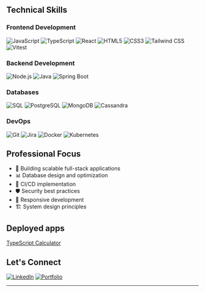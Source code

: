 ## Technical Skills

### Frontend Development
![JavaScript](https://img.shields.io/badge/-JavaScript-F7DF1E?style=badge&logo=javascript&logoColor=black)
![TypeScript](https://img.shields.io/badge/-TypeScript-3178C6?style=badge&logo=typescript&logoColor=white)
![React](https://img.shields.io/badge/-React-61DAFB?style=badge&logo=react&logoColor=black)
![HTML5](https://img.shields.io/badge/-HTML5-E34F26?style=badge&logo=html5&logoColor=white)
![CSS3](https://img.shields.io/badge/-CSS3-1572B6?style=badge&logo=css3&logoColor=white)
![Tailwind CSS](https://img.shields.io/badge/Tailwind_CSS-grey?style=badge&logo=tailwind-css&logoColor=38B2AC)
![Vitest](https://img.shields.io/badge/Vitest-6E9F18?logo=vitest&logoColor=fff)


### Backend Development
![Node.js](https://img.shields.io/badge/-Node.js-339933?style=badge&logo=node.js&logoColor=white)
![Java](https://img.shields.io/badge/-Java-007396?style=badge&logo=java&logoColor=white)
![Spring Boot](https://img.shields.io/badge/-Spring%20Boot-6DB33F?style=badge&logo=spring-boot&logoColor=white)

### Databases
![SQL](https://img.shields.io/badge/-SQL-4479A1?style=badge&logo=mysql&logoColor=white)
![PostgreSQL](https://img.shields.io/badge/-PostgreSQL-336791?style=badge&logo=postgresql&logoColor=white)
![MongoDB](https://img.shields.io/badge/-MongoDB-47A248?style=badge&logo=mongodb&logoColor=white)
![Cassandra](https://img.shields.io/badge/Cassandra-%231287B1.svg?logo=apache-cassandra&logoColor=white)

### DevOps
![Git](https://img.shields.io/badge/-Git-F05032?style=badge&logo=git&logoColor=white)
![Jira](https://img.shields.io/badge/Jira-0052CC?style=badge&logo=Jira&logoColor=white)
![Docker](https://img.shields.io/badge/-Docker-2496ED?style=badge&logo=docker&logoColor=white)
![Kubernetes](https://img.shields.io/badge/Kubernetes-326CE5?style=badge&logo=Kubernetes&logoColor=white)


## Professional Focus
- 🎯 Building scalable full-stack applications
- 📊 Database design and optimization
- 🔄 CI/CD implementation
- 🛡️ Security best practices
- 📱 Responsive development
- 🏗️ System design principles

## Deployed apps
<a href="https://mprskalo01.github.io/the-odin-calculator/" target="_blank">TypeScript Calculator</a>

## Let's Connect
<p>
  <a href="https://www.linkedin.com/in/mprskalo01"><img alt="LinkedIn" src="https://img.shields.io/badge/LinkedIn-0077B5?style=for-the-badge&logo=linkedin&logoColor=white"/></a>
  <a href="https://www.marioprskalo.dev/"><img alt="Portfolio" src="https://img.shields.io/badge/-Portfolio-000000?style=for-the-badge&logo=koding&logoColor=white"/></a>
</p>

---
